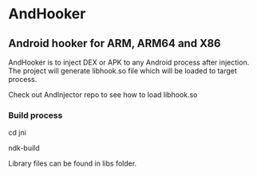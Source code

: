 # AndHooker

## Android hooker for ARM, ARM64 and X86

AndHooker is to inject DEX or APK to any Android process after injection. The project will generate libhook.so file which will be loaded to target process.

Check out AndInjector repo to see how to load libhook.so

### Build process
cd jni

ndk-build

Library files can be found in libs folder. 